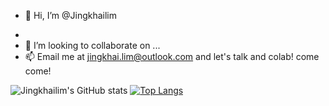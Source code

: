 - 👋 Hi, I’m @Jingkhailim
<!-- - 👀 I’m interested in learning Javascript and other useful languages :D -->

- 
- 💞️ I’m looking to collaborate on ...
- 📫 Email me at jingkhai.lim@outlook.com and let's talk and colab! come come!


![Jingkhailim's GitHub stats](https://github-readme-stats.vercel.app/api?username=jingkhailim&show_icons=true&theme=radical)
[![Top Langs](https://github-readme-stats.vercel.app/api/top-langs/?username=jingkhailim&layout=compact&theme=radical)](https://github.com/anuraghazra/github-readme-stats)


<!---
Jingkhailim/Jingkhailim is a ✨ special ✨ repository because its `README.md` (this file) appears on your GitHub profile.
You can click the Preview link to take a look at your changes.
--->


